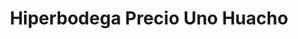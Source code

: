 ---
title: "Hiperbodega Precio Uno Huacho"
url: /huacho/hiperbodega-precio-uno-huacho/
shop: Großhandel
---
